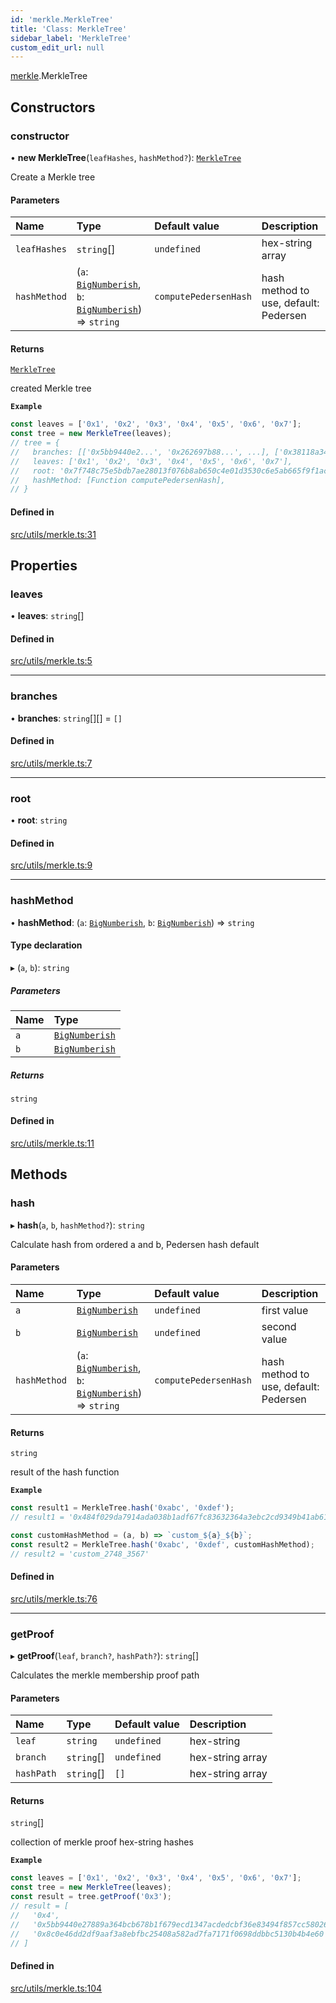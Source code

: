```yaml
---
id: 'merkle.MerkleTree'
title: 'Class: MerkleTree'
sidebar_label: 'MerkleTree'
custom_edit_url: null
---
```


[merkle](../namespaces/merkle.md).MerkleTree

## Constructors

### constructor

• **new MerkleTree**(`leafHashes`, `hashMethod?`): [`MerkleTree`](merkle.MerkleTree.md)

Create a Merkle tree

#### Parameters

| Name         | Type                                                                                                                                 | Default value         | Description                           |
| :----------- | :----------------------------------------------------------------------------------------------------------------------------------- | :-------------------- | :------------------------------------ |
| `leafHashes` | `string`[]                                                                                                                           | `undefined`           | hex-string array                      |
| `hashMethod` | (`a`: [`BigNumberish`](../namespaces/types.md#bignumberish), `b`: [`BigNumberish`](../namespaces/types.md#bignumberish)) => `string` | `computePedersenHash` | hash method to use, default: Pedersen |

#### Returns

[`MerkleTree`](merkle.MerkleTree.md)

created Merkle tree

**`Example`**

```typescript
const leaves = ['0x1', '0x2', '0x3', '0x4', '0x5', '0x6', '0x7'];
const tree = new MerkleTree(leaves);
// tree = {
//   branches: [['0x5bb9440e2...', '0x262697b88...', ...], ['0x38118a340...', ...], ...],
//   leaves: ['0x1', '0x2', '0x3', '0x4', '0x5', '0x6', '0x7'],
//   root: '0x7f748c75e5bdb7ae28013f076b8ab650c4e01d3530c6e5ab665f9f1accbe7d4',
//   hashMethod: [Function computePedersenHash],
// }
```

#### Defined in

[src/utils/merkle.ts:31](https://github.com/starknet-io/starknet.js/blob/v7.6.2/src/utils/merkle.ts#L31)

## Properties

### leaves

• **leaves**: `string`[]

#### Defined in

[src/utils/merkle.ts:5](https://github.com/starknet-io/starknet.js/blob/v7.6.2/src/utils/merkle.ts#L5)

---

### branches

• **branches**: `string`[][] = `[]`

#### Defined in

[src/utils/merkle.ts:7](https://github.com/starknet-io/starknet.js/blob/v7.6.2/src/utils/merkle.ts#L7)

---

### root

• **root**: `string`

#### Defined in

[src/utils/merkle.ts:9](https://github.com/starknet-io/starknet.js/blob/v7.6.2/src/utils/merkle.ts#L9)

---

### hashMethod

• **hashMethod**: (`a`: [`BigNumberish`](../namespaces/types.md#bignumberish), `b`: [`BigNumberish`](../namespaces/types.md#bignumberish)) => `string`

#### Type declaration

▸ (`a`, `b`): `string`

##### Parameters

| Name | Type                                                  |
| :--- | :---------------------------------------------------- |
| `a`  | [`BigNumberish`](../namespaces/types.md#bignumberish) |
| `b`  | [`BigNumberish`](../namespaces/types.md#bignumberish) |

##### Returns

`string`

#### Defined in

[src/utils/merkle.ts:11](https://github.com/starknet-io/starknet.js/blob/v7.6.2/src/utils/merkle.ts#L11)

## Methods

### hash

▸ **hash**(`a`, `b`, `hashMethod?`): `string`

Calculate hash from ordered a and b, Pedersen hash default

#### Parameters

| Name         | Type                                                                                                                                 | Default value         | Description                           |
| :----------- | :----------------------------------------------------------------------------------------------------------------------------------- | :-------------------- | :------------------------------------ |
| `a`          | [`BigNumberish`](../namespaces/types.md#bignumberish)                                                                                | `undefined`           | first value                           |
| `b`          | [`BigNumberish`](../namespaces/types.md#bignumberish)                                                                                | `undefined`           | second value                          |
| `hashMethod` | (`a`: [`BigNumberish`](../namespaces/types.md#bignumberish), `b`: [`BigNumberish`](../namespaces/types.md#bignumberish)) => `string` | `computePedersenHash` | hash method to use, default: Pedersen |

#### Returns

`string`

result of the hash function

**`Example`**

```typescript
const result1 = MerkleTree.hash('0xabc', '0xdef');
// result1 = '0x484f029da7914ada038b1adf67fc83632364a3ebc2cd9349b41ab61626d9e82'

const customHashMethod = (a, b) => `custom_${a}_${b}`;
const result2 = MerkleTree.hash('0xabc', '0xdef', customHashMethod);
// result2 = 'custom_2748_3567'
```

#### Defined in

[src/utils/merkle.ts:76](https://github.com/starknet-io/starknet.js/blob/v7.6.2/src/utils/merkle.ts#L76)

---

### getProof

▸ **getProof**(`leaf`, `branch?`, `hashPath?`): `string`[]

Calculates the merkle membership proof path

#### Parameters

| Name       | Type       | Default value | Description      |
| :--------- | :--------- | :------------ | :--------------- |
| `leaf`     | `string`   | `undefined`   | hex-string       |
| `branch`   | `string`[] | `undefined`   | hex-string array |
| `hashPath` | `string`[] | `[]`          | hex-string array |

#### Returns

`string`[]

collection of merkle proof hex-string hashes

**`Example`**

```typescript
const leaves = ['0x1', '0x2', '0x3', '0x4', '0x5', '0x6', '0x7'];
const tree = new MerkleTree(leaves);
const result = tree.getProof('0x3');
// result = [
//   '0x4',
//   '0x5bb9440e27889a364bcb678b1f679ecd1347acdedcbf36e83494f857cc58026',
//   '0x8c0e46dd2df9aaf3a8ebfbc25408a582ad7fa7171f0698ddbbc5130b4b4e60',
// ]
```

#### Defined in

[src/utils/merkle.ts:104](https://github.com/starknet-io/starknet.js/blob/v7.6.2/src/utils/merkle.ts#L104)
